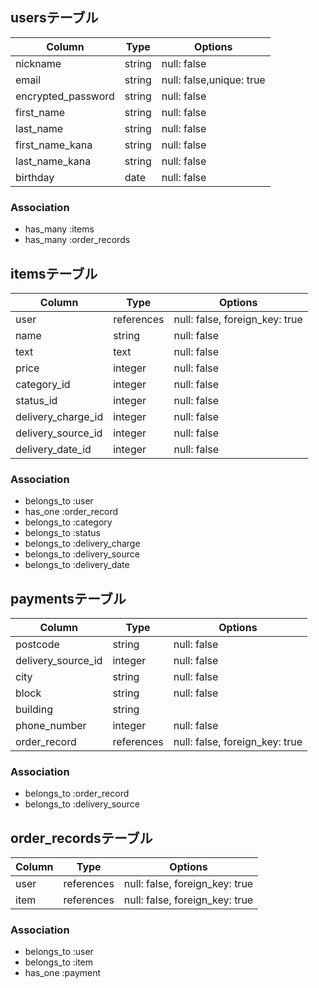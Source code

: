 ## usersテーブル
| Column              | Type       | Options                       |
| ------------------- | ---------- | ----------------------------- |
| nickname            | string     | null: false                   |
| email               | string     | null: false,unique: true      |
| encrypted_password  | string     | null: false                   |
| first_name          | string     | null: false                   |
| last_name           | string     | null: false                   |
| first_name_kana     | string     | null: false                   |
| last_name_kana      | string     | null: false                   |
| birthday            | date       | null: false                   |

### Association
- has_many :items
- has_many :order_records

## itemsテーブル
| Column               | Type        | Options                         |
| -------------------- | ----------- | ------------------------------- |
| user                 | references  | null: false, foreign_key: true  |
| name                 | string      | null: false                     |
| text                 | text        | null: false                     |
| price                | integer     | null: false                     |
| category_id          | integer     | null: false                     |
| status_id            | integer     | null: false                     |
| delivery_charge_id   | integer     | null: false                     |
| delivery_source_id   | integer     | null: false                     |
| delivery_date_id     | integer     | null: false                     |

### Association
- belongs_to :user
- has_one :order_record
- belongs_to :category
- belongs_to :status
- belongs_to :delivery_charge
- belongs_to :delivery_source
- belongs_to :delivery_date

## paymentsテーブル
| Column                 | Type        | Options                         |
| ---------------------- | ----------- | ------------------------------- |
| postcode               | string      | null: false                     |
| delivery_source_id     | integer     | null: false                     |
| city                   | string      | null: false                     |
| block                  | string      | null: false                     |
| building               | string      |                                 |
| phone_number           | integer      | null: false                     |
| order_record           | references  | null: false, foreign_key: true  |

### Association
- belongs_to :order_record
- belongs_to :delivery_source

## order_recordsテーブル
| Column             | Type        | Options                         |
| ------------------ | ----------- | ------------------------------- |
| user               | references  | null: false, foreign_key: true  |
| item               | references  | null: false, foreign_key: true  |

### Association
- belongs_to :user
- belongs_to :item
- has_one :payment